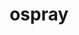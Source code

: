 ---
title: "ospray"
layout: cache
categories: [package, develop-2024-09-22]
meta: {"versions": ["2.8.0"], "compilers": ["gcc@=11.1.0"], "oss": ["ubuntu20.04"], "platforms": ["linux"], "targets": ["x86_64_v3"], "stacks": ["data-vis-sdk", "root"], "num_specs": 1, "num_specs_by_stack": {"data-vis-sdk": 1, "root": 1}}
spec_details: [{"hash": "rvt4nk7i76qncng27b3uez56kug3hg2l", "compiler": "gcc@=11.1.0", "versions": ["2.8.0"], "os": "ubuntu20.04", "platform": "linux", "target": "x86_64_v3", "variants": ["~apps", "build_system=cmake", "build_type=Release", "+denoiser", "generator=make", "~glm", "~ipo", "+mpi", "+volumes"], "stacks": ["data-vis-sdk", "root"], "size": "-", "tarball": "https://binaries.spack.io/releases/develop-2024-09-22/build_cache/linux-ubuntu20.04-x86_64_v3/gcc-11.1.0/ospray-2.8.0/linux-ubuntu20.04-x86_64_v3-gcc-11.1.0-ospray-2.8.0-rvt4nk7i76qncng27b3uez56kug3hg2l.spack"}]
---